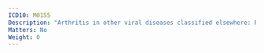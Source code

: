 ```yaml
---
ICD10: M0155
Description: "Arthritis in other viral diseases classified elsewhere: Pelvic region and thigh"
Matters: No
Weight: 0
---
```

